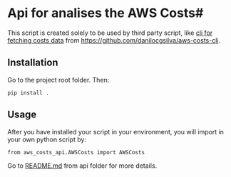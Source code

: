 # Api for analises the AWS Costs#

This script is created solely to be used by third party script, like [cli for fetching costs data](https://github.com/danilocgsilva/aws-costs-cli) from https://github.com/danilocgsilva/aws-costs-cli.


## Installation

Go to the project root folder. Then:
```
pip install .
```

## Usage

After you have installed your script in your environment, you will import in your own python script by:

```
from aws_costs_api.AWSCosts import AWSCosts
```
Go to [README.md](aws_costs_api/README.md) from api folder for more details.
